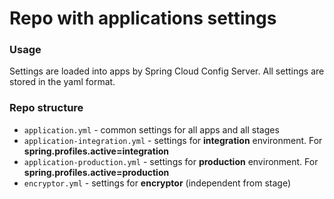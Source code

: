# Repo with applications settings

### Usage
Settings are loaded into apps by Spring Cloud Config Server.
All settings are stored in the yaml format.

### Repo structure
* `application.yml` - common settings for all apps and all stages
* `application-integration.yml` - settings for **integration** environment. For **spring.profiles.active=integration**
* `application-production.yml` - settings for **production** environment. For **spring.profiles.active=production**
* `encryptor.yml` - settings for **encryptor** (independent from stage)
